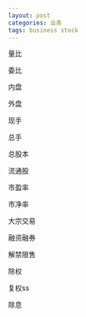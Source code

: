 ```yaml
---
layout: post
categories: 业务
tags: business stock
---
```


量比

委比

内盘

外盘

现手

总手

总股本

流通股

市盈率

市净率

大宗交易

融资融券

解禁限售

除权

复权ss

除息